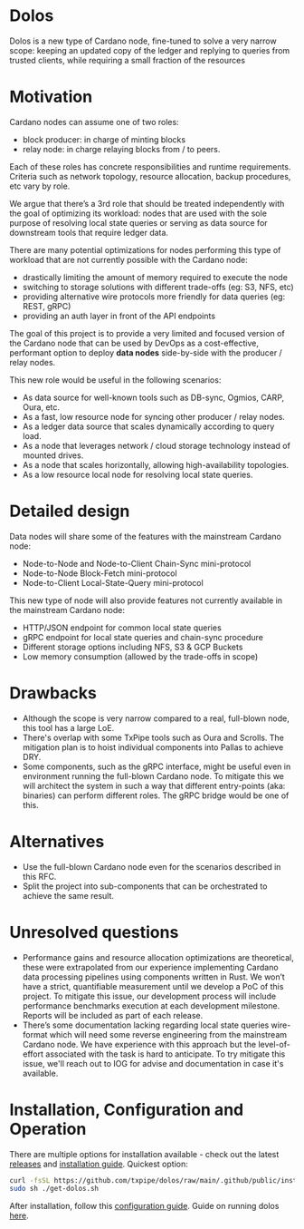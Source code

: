 # Dolos

Dolos is a new type of Cardano node, fine-tuned to solve a very narrow scope: keeping an updated copy of the ledger and replying to queries from trusted clients, while requiring a small fraction of the resources

# Motivation
Cardano nodes can assume one of two roles:

- block producer: in charge of minting blocks
- relay node: in charge relaying blocks from / to peers.

Each of these roles has concrete responsibilities and runtime requirements. Criteria such as network topology, resource allocation, backup procedures, etc vary by role.

We argue that there’s a 3rd role that should be treated independently with the goal of optimizing its workload: nodes that are used with the sole purpose of resolving local state queries or serving as data source for downstream tools that require ledger data.

There are many potential optimizations for nodes performing this type of workload that are not currently possible with the Cardano node:

- drastically limiting the amount of memory required to execute the node
- switching to storage solutions with different trade-offs (eg: S3, NFS, etc)
- providing alternative wire protocols more friendly for data queries (eg: REST, gRPC)
- providing an auth layer in front of the API endpoints  

The goal of this project is to provide a very limited and focused version of the Cardano node that can be used by DevOps as a cost-effective, performant option to deploy **data nodes** side-by-side with the producer / relay nodes.

This new role would be useful in the following scenarios:

- As data source for well-known tools such as DB-sync, Ogmios, CARP, Oura, etc.
- As a fast, low resource node for syncing other producer / relay nodes.
- As a ledger data source that scales dynamically according to query load.
- As a node that leverages network / cloud storage technology instead of mounted drives.
- As a node that scales horizontally, allowing high-availability topologies.
- As a low resource local node for resolving local state queries.

# Detailed design
Data nodes will share some of the features with the mainstream Cardano node:

- Node-to-Node and Node-to-Client Chain-Sync mini-protocol
- Node-to-Node Block-Fetch mini-protocol
- Node-to-Client Local-State-Query mini-protocol

This new type of node will also provide features not currently available in the mainstream Cardano node:

- HTTP/JSON endpoint for common local state queries
- gRPC endpoint for local state queries and chain-sync procedure
- Different storage options including NFS, S3 & GCP Buckets
- Low memory consumption (allowed by the trade-offs in scope) 

# Drawbacks
- Although the scope is very narrow compared to a real, full-blown node, this tool has a large LoE.
- There's overlap with some TxPipe tools such as Oura and Scrolls. The mitigation plan is to hoist individual components into Pallas to achieve DRY.
- Some components, such as the gRPC interface, might be useful even in environment running the full-blown Cardano node. To mitigate this we will architect the system in such a way that different entry-points (aka: binaries) can perform different roles. The gRPC bridge would be one of this.

# Alternatives
- Use the full-blown Cardano node even for the scenarios described in this RFC.
- Split the project into sub-components that can be orchestrated to achieve the same result.

# Unresolved questions
- Performance gains and resource allocation optimizations are theoretical, these were extrapolated from our experience implementing Cardano data processing pipelines using components written in Rust. We won’t have a strict, quantifiable measurement until we develop a PoC of this project. To mitigate this issue, our development process will include performance benchmarks execution at each development milestone. Reports will be included as part of each release.
- There’s some documentation lacking regarding local state queries wire-format which will need some reverse engineering from the mainstream Cardano node. We have experience with this approach but the level-of-effort associated with the task is hard to anticipate. To try mitigate this issue, we'll reach out to IOG for advise and documentation in case it's available.

# Installation, Configuration and Operation
There are multiple options for installation available - check out the latest [releases](https://github.com/txpipe/dolos/releases) and [installation guide](book/src/installation). 
Quickest option: 

```sh
curl -fsSL https://github.com/txpipe/dolos/raw/main/.github/public/install.sh -o get-dolos.sh
sudo sh ./get-dolos.sh
```

After installation, follow this [configuration guide](book/src/configuration). Guide on running dolos [here](book/src/running).
